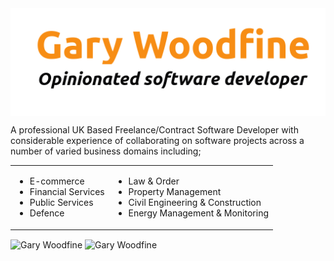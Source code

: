 

<picture>
  <source media="(prefers-color-scheme: light)" srcset="images/garywoodfine-logo-light.png">
  <source media="(prefers-color-scheme: dark)" srcset="images/garywoodfine-logo-dark.png">
  <img alt="Gary Woodfine - Opinionated Software Developer" src="images/garywoodfine-logo-light.png" align="center" />
</picture>

 A professional UK Based Freelance/Contract Software Developer with considerable experience of collaborating on software projects across a number of varied business domains including;
 
 
 <table style="width: 100%; border: none;">
 <tr>
 <td>
 
 * E-commerce
 * Financial Services
 * Public Services
 * Defence
 
 </td>
 <td>
 
 * Law & Order
 * Property Management 
 * Civil Engineering & Construction
 * Energy Management & Monitoring
 
 </td>
 </tr>
 </table>
 

<div>
  <img align="center" src="https://github-readme-stats.vercel.app/api?username=garywoodfine&show_icons=true&theme=dark" alt="Gary Woodfine" />&nbsp;<img align="center" src="https://github-readme-stats.vercel.app/api/top-langs/?username=garywoodfine&layout=compact&hide=html&theme=dark" alt="Gary Woodfine" />
<div/>

<br/>



